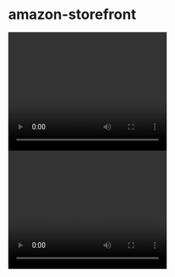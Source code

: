 # amazon-storefront

<video width="320" height="240" controls>
  <source src="bamazoncustomer.webm" type="webm">
</video>

<video width="320" height="240" controls>
  <source src="bamazonmanager.webm" type="webm">
</video>
